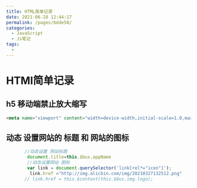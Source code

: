 ```yaml
---
title: HTML简单记录
date: 2021-06-28 12:44:17
permalink: /pages/bdde58/
categories:
  - JavaScript
  - Js笔记
tags:
  - 
---
```


# HTMl简单记录

## h5 移动端禁止放大缩写

```HTML
<meta name="viewport" content="width=device-width,initial-scale=1.0,maximum-scale=1.0,user-scalable=0">
```



## 动态 设置网站的 标题 和 网站的图标

```js
       //动态设置 网站标题
        document.title=this.$bus.appName
        //动态设置网站 图标 
        var link = document.querySelector('link[rel*="icon"]');
         link.href ="http://img.alicbin.com/img/20210327132512.png"
       // link.href = this.$context(this.$bus.img.logo);
```

